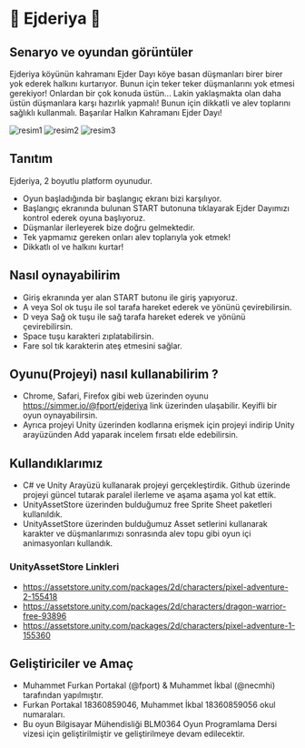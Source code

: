
# 🐲 Ejderiya 🐲

## Senaryo ve oyundan görüntüler
Ejderiya köyünün kahramanı Ejder Dayı köye basan düşmanları birer birer yok ederek halkını kurtarıyor. Bunun için teker teker düşmanlarını yok etmesi gerekiyor! Onlardan bir çok konuda üstün... Lakin yaklaşmakta olan daha üstün düşmanlara karşı hazırlık yapmalı! Bunun için dikkatli ve alev toplarını sağlıklı kullanmalı. Başarılar Halkın Kahramanı Ejder Dayı!

![resim1](https://user-images.githubusercontent.com/56169582/143784322-f8a48e52-6cc2-41ae-b300-92184b0a5066.png)
![resim2](https://user-images.githubusercontent.com/56169582/143784324-23c597bd-802f-4598-ab17-c1009a8468f0.png)
![resim3](https://user-images.githubusercontent.com/56169582/143784323-ae60eab4-8876-4d69-9081-fa499ed3529c.png)


## Tanıtım
Ejderiya, 2 boyutlu platform oyunudur.
- Oyun başladığında bir başlangıç ekranı bizi karşılıyor.
- Başlangıç ekranında bulunan START butonuna tıklayarak Ejder Dayımızı kontrol ederek oyuna başlıyoruz.
- Düşmanlar ilerleyerek bize doğru gelmektedir.
- Tek yapmamız gereken onları alev toplarıyla yok etmek!
- Dikkatlı ol ve halkını kurtar!



## Nasıl oynayabilirim
- Giriş ekranında yer alan START butonu ile giriş yapıyoruz.
- A  veya Sol ok tuşu ile sol tarafa hareket ederek ve yönünü çevirebilirsin.
- D  veya Sağ ok tuşu ile sağ tarafa hareket ederek ve yönünü çevirebilirsin.
- Space tuşu karakteri zıplatabilirsin.
- Fare sol tık karakterin ateş etmesini sağlar.


## Oyunu(Projeyi) nasıl kullanabilirim ?
- Chrome, Safari, Firefox gibi web üzerinden oyunu https://simmer.io/@fport/ejderiya link üzerinden ulaşabilir. Keyifli bir oyun oynayabilirsin.
- Ayrıca projeyi Unity üzerinden kodlarına erişmek için projeyi indirip Unity arayüzünden Add yaparak incelem fırsatı elde edebilirsin.


## Kullandıklarımız
- C# ve Unity Arayüzü kullanarak projeyi gerçekleştirdik. Github üzerinde projeyi güncel tutarak paralel ilerleme ve aşama aşama yol kat ettik.
- UnityAssetStore üzerinden bulduğumuz free Sprite Sheet paketleri kullanıldık.
- UnityAssetStore üzerinden bulduğumuz Asset setlerini kullanarak karakter ve düşmanlarımızı sonrasında alev topu gibi oyun içi animasyonları kullandık.
### UnityAssetStore Linkleri
- https://assetstore.unity.com/packages/2d/characters/pixel-adventure-2-155418
- https://assetstore.unity.com/packages/2d/characters/dragon-warrior-free-93896
- https://assetstore.unity.com/packages/2d/characters/pixel-adventure-1-155360

## Geliştiriciler ve Amaç
- Muhammet Furkan Portakal (@fport) & Muhammet İkbal (@necmhi) tarafından yapılmıştır.
- Furkan Portakal 18360859046, Muhammet İkbal 18360859056 okul numaraları.
- Bu oyun Bilgisayar Mühendisliği BLM0364 Oyun Programlama Dersi vizesi için geliştirilmiştir ve geliştirilmeye devam edilecektir.
